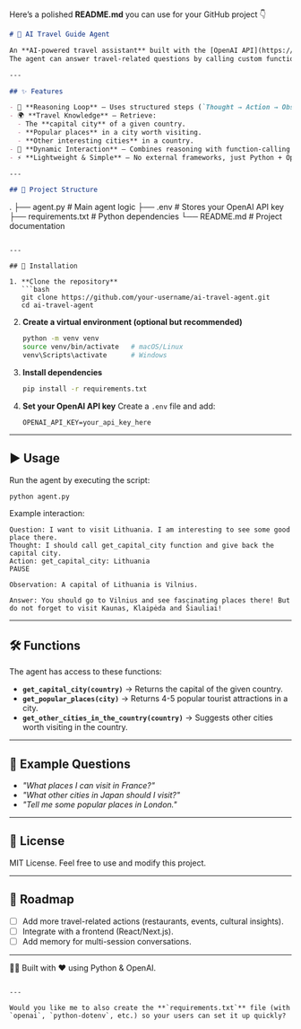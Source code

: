 Here’s a polished **README.md** you can use for your GitHub project 👇

```markdown
# 🧭 AI Travel Guide Agent

An **AI-powered travel assistant** built with the [OpenAI API](https://platform.openai.com/) that follows a **Thought → Action → Observation → Answer** reasoning loop.  
The agent can answer travel-related questions by calling custom functions such as fetching the capital city, suggesting popular places, and listing other cities in a given country.

---

## ✨ Features

- 🧠 **Reasoning Loop** – Uses structured steps (`Thought → Action → Observation → Answer`) to simulate agent reasoning.  
- 🌍 **Travel Knowledge** – Retrieve:
  - The **capital city** of a given country.  
  - **Popular places** in a city worth visiting.  
  - **Other interesting cities** in a country.  
- 🤖 **Dynamic Interaction** – Combines reasoning with function-calling via OpenAI models.  
- ⚡ **Lightweight & Simple** – No external frameworks, just Python + OpenAI.  

---

## 📂 Project Structure

```

.
├── agent.py          # Main agent logic
├── .env              # Stores your OpenAI API key
├── requirements.txt  # Python dependencies
└── README.md         # Project documentation

````

---

## 🔧 Installation

1. **Clone the repository**
   ```bash
   git clone https://github.com/your-username/ai-travel-agent.git
   cd ai-travel-agent
````

2. **Create a virtual environment (optional but recommended)**

   ```bash
   python -m venv venv
   source venv/bin/activate   # macOS/Linux
   venv\Scripts\activate      # Windows
   ```

3. **Install dependencies**

   ```bash
   pip install -r requirements.txt
   ```

4. **Set your OpenAI API key**
   Create a `.env` file and add:

   ```
   OPENAI_API_KEY=your_api_key_here
   ```

---

## ▶️ Usage

Run the agent by executing the script:

```bash
python agent.py
```

Example interaction:

```
Question: I want to visit Lithuania. I am interesting to see some good place there.
Thought: I should call get_capital_city function and give back the capital city.
Action: get_capital_city: Lithuania
PAUSE

Observation: A capital of Lithuania is Vilnius.

Answer: You should go to Vilnius and see fascinating places there! But do not forget to visit Kaunas, Klaipėda and Šiauliai!
```

---

## 🛠️ Functions

The agent has access to these functions:

* **`get_capital_city(country)`** → Returns the capital of the given country.
* **`get_popular_places(city)`** → Returns 4-5 popular tourist attractions in a city.
* **`get_other_cities_in_the_country(country)`** → Suggests other cities worth visiting in the country.

---

## 📌 Example Questions

* *"What places I can visit in France?"*
* *"What other cities in Japan should I visit?"*
* *"Tell me some popular places in London."*

---

## 📜 License

MIT License. Feel free to use and modify this project.

---

## 🚀 Roadmap

* [ ] Add more travel-related actions (restaurants, events, cultural insights).
* [ ] Integrate with a frontend (React/Next.js).
* [ ] Add memory for multi-session conversations.

---

👨‍💻 Built with ❤️ using Python & OpenAI.

```

---

Would you like me to also create the **`requirements.txt`** file (with `openai`, `python-dotenv`, etc.) so your users can set it up quickly?
```
